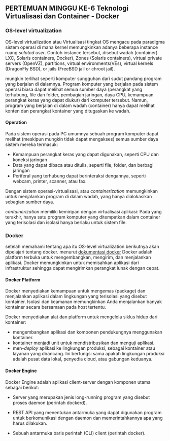 ## PERTEMUAN MINGGU KE-6 Teknologi Virtualisasi dan Container - Docker 

### OS-level virtualization 
OS-level virtualization atau Virtualisasi tingkat OS mengacu pada paradigma sistem operasi di mana kernel memungkinkan adanya beberapa instance ruang *solated user*.  Contoh instance tersebut, disebut wadah (container) LXC, Solaris containers, Docker), Zones (Solaris containers), virtual private servers (OpenVZ), partitions, virtual environments(VEs), virtual kernels (DragonFly BSD), or jails (FreeBSD jail or chroot jail). 

mungkin terlihat seperti komputer sungguhan dari sudut pandang program yang berjalan di dalamnya. Program komputer yang berjalan pada sistem operasi biasa dapat melihat semua sumber daya (perangkat yang terhubung, file dan folder, pembagian jaringan, daya CPU, kemampuan perangkat keras yang dapat diukur) dari komputer tersebut. Namun, program yang berjalan di dalam wadah (container) hanya dapat melihat konten dan perangkat kontainer yang ditugaskan ke wadah.

#### Operation
Pada sistem operasi pada PC umumnya sebuah program komputer dapat melihat (meskipun mungkin tidak dapat mengakses) semua sumber daya sistem mereka termasuk:

* Kemampuan perangkat keras yang dapat digunakan, seperti CPU dan koneksi jaringan
* Data yang dapat dibaca atau ditulis, seperti file, folder, dan berbagi jaringan
* Periferal yang terhubung dapat berinteraksi dengannya, seperti webcam, printer, scanner, atau fax. 

Dengan sistem operasi-virtualisasi, atau *containerization* memungkinkan untuk menjalankan program di dalam wadah, yang hanya dialokasikan sebagian sumber daya. 

*containerization* memiliki kemiripan dengan virtualisasi aplikasi: Pada yang terakhir, hanya satu program komputer yang ditempatkan dalam container yang terisolasi dan isolasi hanya berlaku untuk sistem file. 

### Docker
setelah memahami tentang apa itu OS-level virtualization berikutnya akan dipelajari tentang docker. menurut [dokumentasi docker](https://docs.docker.com/get-started/overview/) Docker adalah platform terbuka untuk mengembangkan, mengirim, dan menjalankan aplikasi. Docker memungkinkan untuk memisahkan aplikasi dari infrastruktur sehingga dapat mengirimkan perangkat lunak dengan cepat. 

#### Docker Platform  
Docker menyediakan kemampuan untuk mengemas (package) dan menjalankan aplikasi dalam lingkungan yang terisolasi yang disebut kontainer. Isolasi dan keamanan memungkinkan Anda menjalankan banyak kontainer secara bersamaan pada host tertentu.  

Docker menyediakan alat dan platform untuk mengelola siklus hidup dari kontainer:

* mengembangkan aplikasi dan komponen pendukungnya menggunakan kontainer.
* kontainer menjadi unit untuk mendistribusikan dan menguji aplikasi.
* men-*deploy* aplikasi ke lingkungan produksi, sebagai kontainer atau layanan yang dirancang. Ini berfungsi sama apakah lingkungan produksi adalah pusat data lokal, penyedia cloud, atau gabungan keduanya. 


#### Docker Engine 
Docker Engine adalah aplikasi client-server dengan komponen utama sebagai berikut:
* Server yang merupakan jenis long-running program yang disebut proses daemon (perintah dockerd).

* REST API yang menentukan antarmuka yang dapat digunakan program untuk berkomunikasi dengan daemon dan memerintahkannya apa yang harus dilakukan.

* Sebuah antarmuka baris perintah (CLI) client (perintah docker).